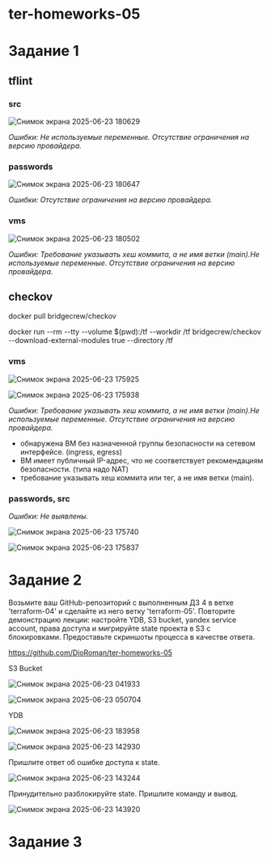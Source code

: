 # ter-homeworks-05

# Задание 1

## tflint

### src

![Снимок экрана 2025-06-23 180629](https://github.com/user-attachments/assets/d5905584-ff71-48e4-a95f-e01e80fadf9e)

_Ошибки: Не используемые переменные. Отсутствие ограничения на версию провайдера._

### passwords

![Снимок экрана 2025-06-23 180647](https://github.com/user-attachments/assets/e08bf0c9-b292-4cb8-8384-4af4c55f28b9)

_Ошибки: Отсутствие ограничения на версию провайдера._

### vms

![Снимок экрана 2025-06-23 180502](https://github.com/user-attachments/assets/c06fcc30-94e0-47ed-999f-965d15a179f5)

_Ошибки: Требование указывать хеш коммита, а не имя ветки (main).Не используемые переменные. Отсутствие ограничения на версию провайдера._

## checkov

docker pull bridgecrew/checkov

docker run --rm --tty --volume $(pwd):/tf --workdir /tf bridgecrew/checkov --download-external-modules true --directory /tf

### vms

![Снимок экрана 2025-06-23 175925](https://github.com/user-attachments/assets/af9796ac-8a18-4591-a46b-cb5ec75ced93)

![Снимок экрана 2025-06-23 175938](https://github.com/user-attachments/assets/e1340053-a272-4993-aa44-1f995b06db21)

_Ошибки: Требование указывать хеш коммита, а не имя ветки (main).Не используемые переменные. Отсутствие ограничения на версию провайдера._
- обнаружена ВМ без назначенной группы безопасности на сетевом интерфейсе. (ingress, egress)
- ВМ имеет публичный IP-адрес, что не соответствует рекомендациям безопасности. (типа надо NAT)
- требование указывать хеш коммита или тег, а не имя ветки (main).

### passwords, src  

_Ошибки: Не выявлены._

![Снимок экрана 2025-06-23 175740](https://github.com/user-attachments/assets/e026675b-cd35-46fd-8d9b-1c5e5d8c0cd0)

![Снимок экрана 2025-06-23 175837](https://github.com/user-attachments/assets/a3e844af-3631-46a6-83fb-d3ec2886dbf6)

# Задание 2

Возьмите ваш GitHub-репозиторий с выполненным ДЗ 4 в ветке 'terraform-04' и сделайте из него ветку 'terraform-05'.
Повторите демонстрацию лекции: настройте YDB, S3 bucket, yandex service account, права доступа и мигрируйте state проекта в S3 с блокировками. Предоставьте скриншоты процесса в качестве ответа.

https://github.com/DioRoman/ter-homeworks-05

S3 Bucket 

![Снимок экрана 2025-06-23 041933](https://github.com/user-attachments/assets/0fbe30aa-403d-4ca1-96d0-78a326c8feca)

![Снимок экрана 2025-06-23 050704](https://github.com/user-attachments/assets/57f127d6-bce9-48df-8c12-5712c024ba16)

YDB

![Снимок экрана 2025-06-23 183958](https://github.com/user-attachments/assets/31e15a6a-5a6e-400b-bf23-f9370ddec514)

![Снимок экрана 2025-06-23 142930](https://github.com/user-attachments/assets/089409fc-e3cf-4cc0-be5a-fa5f061d4405)

Пришлите ответ об ошибке доступа к state.

![Снимок экрана 2025-06-23 143244](https://github.com/user-attachments/assets/6621bb44-5cf8-47b6-a7cc-7abddadf1a6c)

Принудительно разблокируйте state. Пришлите команду и вывод.

![Снимок экрана 2025-06-23 143920](https://github.com/user-attachments/assets/cf5344ba-1999-4e1c-8188-d953c1f2b69a)

# Задание 3




